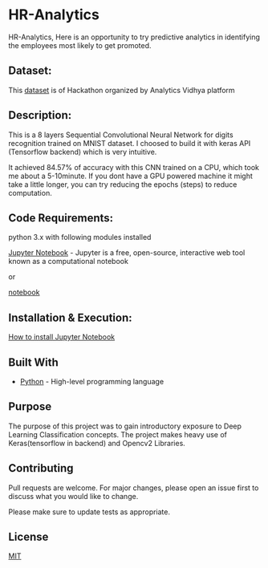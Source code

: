 # HR-Analytics

HR-Analytics, Here is an opportunity to try predictive analytics in identifying the employees most likely to get promoted.

## Dataset:

This [dataset](https://datahack.analyticsvidhya.com/contest/wns-analytics-hackathon-2018-1/) is of Hackathon organized by Analytics Vidhya platform

## Description:

This is a 8 layers Sequential Convolutional Neural Network for digits recognition trained on MNIST dataset. I choosed to build it with keras API (Tensorflow backend) which is very intuitive.

It achieved 84.57% of accuracy with this CNN trained on a CPU, which took me about a 5-10minute. If you dont have a GPU powered machine it might take a little longer, you can try reducing the epochs (steps) to reduce computation.

## Code Requirements:

python 3.x with following modules installed

[Jupyter Notebook](https://jupyter.org/) - Jupyter is a free, open-source, interactive web tool known as a computational notebook

or

[notebook](https://pypi.org/project/notebook/)


## Installation & Execution:

[How to install Jupyter Notebook](https://www.geeksforgeeks.org/how-to-install-jupyter-notebook-in-windows/)

## Built With
* [Python](https://www.python.org/) - High-level programming language

## Purpose
The purpose of this project was to gain introductory exposure to Deep Learning Classification concepts. The project makes heavy use of Keras(tensorflow in backend) and Opencv2 Libraries.

## Contributing
Pull requests are welcome. For major changes, please open an issue first to discuss what you would like to change.

Please make sure to update tests as appropriate.

## License

[MIT](https://github.com/Rahul-404/HR-Analytics/blob/main/LICENSE)
